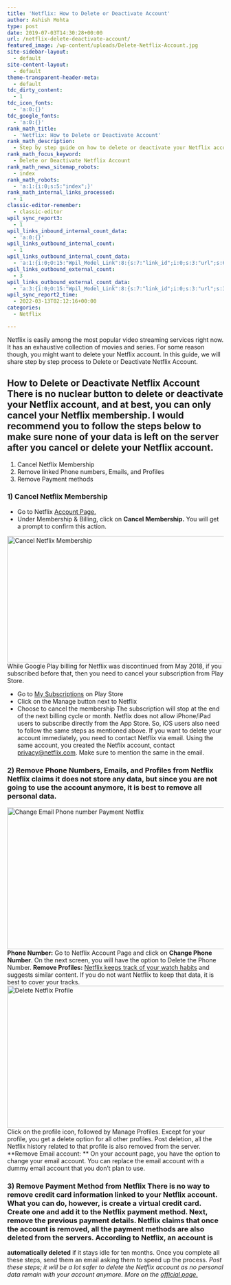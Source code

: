 ```yaml
---
title: 'Netflix: How to Delete or Deactivate Account'
author: Ashish Mohta
type: post
date: 2019-07-03T14:30:28+00:00
url: /netflix-delete-deactivate-account/
featured_image: /wp-content/uploads/Delete-Netflix-Account.jpg
site-sidebar-layout:
  - default
site-content-layout:
  - default
theme-transparent-header-meta:
  - default
tdc_dirty_content:
  - 1
tdc_icon_fonts:
  - 'a:0:{}'
tdc_google_fonts:
  - 'a:0:{}'
rank_math_title:
  - 'Netflix: How to Delete or Deactivate Account'
rank_math_description:
  - Step by step guide on how to delete or deactivate your Netflix account. You can also remove the linked phone number, email address, address, and more.
rank_math_focus_keyword:
  - Delete or Deactivate Netflix Account
rank_math_news_sitemap_robots:
  - index
rank_math_robots:
  - 'a:1:{i:0;s:5:"index";}'
rank_math_internal_links_processed:
  - 1
classic-editor-remember:
  - classic-editor
wpil_sync_report3:
  - 1
wpil_links_inbound_internal_count_data:
  - 'a:0:{}'
wpil_links_outbound_internal_count:
  - 1
wpil_links_outbound_internal_count_data:
  - 'a:1:{i:0;O:15:"Wpil_Model_Link":8:{s:7:"link_id";i:0;s:3:"url";s:69:"https://www.technetguide.com/netflix-how-find-watched-movies-tv-show/";s:4:"host";s:16:"technetguide.com";s:8:"internal";b:1;s:4:"post";O:15:"Wpil_Model_Post":9:{s:2:"id";i:39;s:5:"title";N;s:4:"type";s:4:"post";s:6:"status";N;s:7:"content";N;s:5:"links";N;s:4:"slug";N;s:6:"clicks";N;s:8:"position";N;}s:6:"anchor";s:40:"Netflix keeps track of your watch habits";s:15:"added_by_plugin";b:0;s:8:"location";s:7:"content";}}'
wpil_links_outbound_external_count:
  - 3
wpil_links_outbound_external_count_data:
  - 'a:3:{i:0;O:15:"Wpil_Model_Link":8:{s:7:"link_id";i:0;s:3:"url";s:35:"https://www.netflix.com/youraccount";s:4:"host";s:11:"netflix.com";s:8:"internal";b:0;s:4:"post";N;s:6:"anchor";s:13:"Account Page.";s:15:"added_by_plugin";b:0;s:8:"location";s:7:"content";}i:1;O:15:"Wpil_Model_Link":8:{s:7:"link_id";i:0;s:3:"url";s:51:"https://play.google.com/store/account/subscriptions";s:4:"host";s:15:"play.google.com";s:8:"internal";b:0;s:4:"post";N;s:6:"anchor";s:16:"My Subscriptions";s:15:"added_by_plugin";b:0;s:8:"location";s:7:"content";}i:2;O:15:"Wpil_Model_Link":8:{s:7:"link_id";i:0;s:3:"url";s:39:"https://help.netflix.com/en/node/100625";s:4:"host";s:16:"help.netflix.com";s:8:"internal";b:0;s:4:"post";N;s:6:"anchor";s:14:"official page.";s:15:"added_by_plugin";b:0;s:8:"location";s:7:"content";}}'
wpil_sync_report2_time:
  - 2022-03-13T02:12:16+00:00
categories:
  - Netflix

---
```

Netflix is easily among the most popular video streaming services right now. It has an exhaustive collection of movies and series. For some reason though, you might want to delete your Netflix account. In this guide, we will share step by step process to Delete or Deactivate Netflix Account. 

## **How to Delete or Deactivate Netflix Account** There is no nuclear button to delete or deactivate your Netflix account, and at best, you can only cancel your Netflix membership. I would recommend you to follow the steps below to make sure none of your data is left on the server after you cancel or delete your Netflix account. 

  1. Cancel Netflix Membership
  2. Remove linked Phone numbers, Emails, and Profiles
  3. Remove Payment methods

### **1) Cancel Netflix Membership**

  * Go to Netflix <a href="https://www.netflix.com/youraccount" target="_blank" rel="noopener noreferrer">Account Page.</a>
  * Under Membership & Billing, click on **Cancel Membership.** You will get a prompt to confirm this action.

<img decoding="async" loading="lazy" class="aligncenter wp-image-181 size-full" src="https://www.technetguide.com/wp-content/uploads/Cancel-Netflix-Membership.png" alt="Cancel Netflix Membership" width="600" height="294" srcset="https://www.technetguide.com/wp-content/uploads/Cancel-Netflix-Membership.png 600w, https://www.technetguide.com/wp-content/uploads/Cancel-Netflix-Membership-300x147.png 300w, https://www.technetguide.com/wp-content/uploads/Cancel-Netflix-Membership-324x160.png 324w, https://www.technetguide.com/wp-content/uploads/Cancel-Netflix-Membership-533x261.png 533w" sizes="(max-width: 600px) 100vw, 600px" /> While Google Play billing for Netflix was discontinued from May 2018, if you subscribed before that, then you need to cancel your subscription from Play Store. 

  * Go to <a href="https://play.google.com/store/account/subscriptions" target="_blank" rel="noopener noreferrer">My Subscriptions</a> on Play Store
  * Click on the Manage button next to Netflix
  * Choose to cancel the membership The subscription will stop at the end of the next billing cycle or month. Netflix does not allow iPhone/iPad users to subscribe directly from the App Store. So, iOS users also need to follow the same steps as mentioned above. If you want to delete your account immediately, you need to contact Netflix via email. Using the same account, you created the Netflix account, contact privacy@netflix.com. Make sure to mention the same in the email. 

### **2) Remove Phone Numbers, Emails, and Profiles from Netflix** Netflix claims it does not store any data, but since you are not going to use the account anymore, it is best to remove all personal data. 

<img decoding="async" loading="lazy" class="size-full wp-image-362 aligncenter" src="https://www.technetguide.com/wp-content/uploads/Change-Email-Phonenumber-Payment-Netflix.png" alt="Change Email Phone number Payment Netflix" width="600" height="330" srcset="https://www.technetguide.com/wp-content/uploads/Change-Email-Phonenumber-Payment-Netflix.png 600w, https://www.technetguide.com/wp-content/uploads/Change-Email-Phonenumber-Payment-Netflix-300x165.png 300w" sizes="(max-width: 600px) 100vw, 600px" /> **Phone Number:** Go to Netflix Account Page and click on **Change Phone Number**. On the next screen, you will have the option to Delete the Phone Number. **Remove Profiles:** [Netflix keeps track of your watch habits][1] and suggests similar content. If you do not want Netflix to keep that data, it is best to cover your tracks.<img decoding="async" loading="lazy" class="aligncenter wp-image-361 size-full" title="Delete or Deactivate Netflix Account" src="https://www.technetguide.com/wp-content/uploads/Delete-Netflix-Profile.png" alt="Delete Netflix Profile" width="600" height="331" srcset="https://www.technetguide.com/wp-content/uploads/Delete-Netflix-Profile.png 600w, https://www.technetguide.com/wp-content/uploads/Delete-Netflix-Profile-300x166.png 300w" sizes="(max-width: 600px) 100vw, 600px" /> Click on the profile icon, followed by Manage Profiles. Except for your profile, you get a delete option for all other profiles. Post deletion, all the Netflix history related to that profile is also removed from the server. **Remove Email account: ** On your account page, you have the option to change your email account. You can replace the email account with a dummy email account that you don&#8217;t plan to use. 

### **3) Remove Payment Method from Netflix** There is no way to remove credit card information linked to your Netflix account. What you can do, however, is create a virtual credit card. Create one and add it to the Netflix payment method. Next, remove the previous payment details. Netflix claims that once the account is removed, all the payment methods are also deleted from the servers. According to Netflix, an account is 

**automatically deleted** if it stays idle for ten months. Once you complete all these steps, send them an email asking them to speed up the process. _Post these steps; it will be a lot safer to delete the Netflix account as no personal data remain with your account anymore. More on the [official page.][2]_

 [1]: https://www.technetguide.com/netflix-how-find-watched-movies-tv-show/
 [2]: https://help.netflix.com/en/node/100625